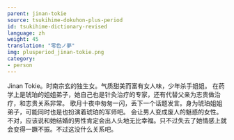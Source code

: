 ```yaml
---
parent: jinan-tokie
source: tsukihime-dokuhon-plus-period
id: tsukihime-dictionary-revised
language: zh
weight: 45
translation: "零色ノ夢"
img: plusperiod_jinan-tokie.png
category:
- person
---
```


Jinan Tokie。时南宗玄的独生女。气质甜美而富有女人味，少年杀手姐姐。
在药学上是琥珀的姐姐弟子，她自己也是针灸治疗的专家，还有代替父亲为志贵做治疗，和志贵关系非常。
歌月十夜中匆匆一闪，丢下一个话题发言。身为琥珀姐姐弟子，可能同时也是也扮演着琥珀的军师吧。
会让男人变成废人的魅惑的女性。不对，应该说和她结婚的男性肯定会出人头地无比幸福。只不过失去了她情感上就会变得一蹶不振。不过这没什么关系吧。
